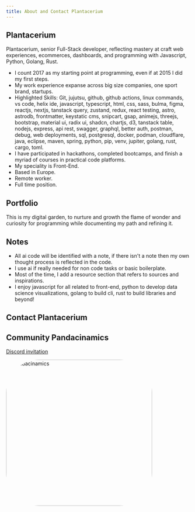 ```yaml
---
title: About and Contact Plantacerium
---
```

## Plantacerium
Plantacerium, senior Full-Stack developer, reflecting mastery at craft web experiences, ecommerces, dashboards, and programming with Javascript, Python, Golang, Rust.
* I count 2017 as my starting point at programming, even if at 2015 I did my first steps.
* My work experience expanse across big size companies, one  sport brand, startups.
* Highlighted Skills: Git, jujutsu, github, github actions, linux commands, vs code, helix ide, javascript, typescript, html,
css, sass, bulma, figma, reactjs, nextjs, tanstack query, zustand, redux, react testing, astro, astrodb,
frontmatter, keystatic cms, snipcart, gsap, animejs, threejs, bootstrap, material ui, radix ui, shadcn,
chartjs, d3, tanstack table, nodejs, express, api rest, swagger, graphql, better auth, postman, debug,
web deployments, sql, postgresql, docker, podman, cloudflare, java, eclipse, maven, spring, python, pip, venv, jupiter, golang, rust, cargo, toml.
* I have participated in hackathons, completed bootcamps, and finish a myriad of courses in practical code platforms.
* My speciality is Front-End.
* Based in Europe.
* Remote worker.
* Full time position.

## Portfolio
This is my digital garden, to nurture and growth the flame of wonder and curiosity for programming while documenting my path and refining it.

## Notes
* All ai code will be identified with a note, if there isn't a note then my own thought process is reflected in the code. 
* I use ai if really needed for non code tasks or basic boilerplate.
* Most of the time, I add a resource section that refers to sources and inspirations.
* I enjoy javascript for all related to front-end, python to develop data science visualizations, golang to build cli, rust to build libraries and beyond!

## Contact Plantacerium
## Community Pandacinamics


[Discord invitation](https://discord.gg/PU54Wapx)

<img src="/Pandacinamics.jpg" alt="Pandacinamics" style="border-radius: 90px;" width="400px" height="400px">